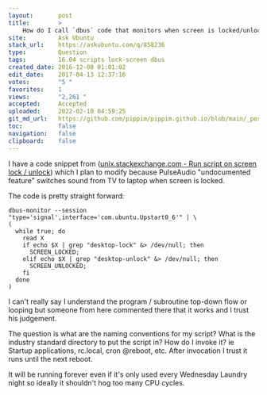 ```yaml
---
layout:       post
title:        >
    How do I call `dbus` code that monitors when screen is locked/unlocked?
site:         Ask Ubuntu
stack_url:    https://askubuntu.com/q/858236
type:         Question
tags:         16.04 scripts lock-screen dbus
created_date: 2016-12-08 01:01:02
edit_date:    2017-04-13 12:37:16
votes:        "5 "
favorites:    1
views:        "2,261 "
accepted:     Accepted
uploaded:     2022-02-10 04:59:25
git_md_url:   https://github.com/pippim/pippim.github.io/blob/main/_posts/2016/2016-12-08-How-do-I-call-_dbus_-code-that-monitors-when-screen-is-locked_unlocked_.md
toc:          false
navigation:   false
clipboard:    false
---
```


I have a code snippet from ([unix.stackexchange.com - Run script on screen lock / unlock][1]) which I plan to modify because PulseAudio "undocumented feature" switches sound from TV to laptop when screen is locked.

The code is pretty straight forward:

``` 
dbus-monitor --session "type='signal',interface='com.ubuntu.Upstart0_6'" | \
(
  while true; do
    read X
    if echo $X | grep "desktop-lock" &> /dev/null; then
      SCREEN_LOCKED;
    elif echo $X | grep "desktop-unlock" &> /dev/null; then
      SCREEN_UNLOCKED;
    fi
  done
)
```

I can't really say I understand the program / subroutine top-down flow or looping but someone from here commented there that it works and I trust his judgement.

The question is what are the naming conventions for my script? What is the industry standard directory to put the script in? How do I invoke it? ie Startup applications, rc.local, cron @reboot, etc. After invocation I trust it runs until the next reboot.

It will be running forever even if it's only used every Wednesday Laundry night so ideally it shouldn't hog too many CPU cycles.

  [1]: https://unix.stackexchange.com/questions/28181/run-script-on-screen-lock-unlock
